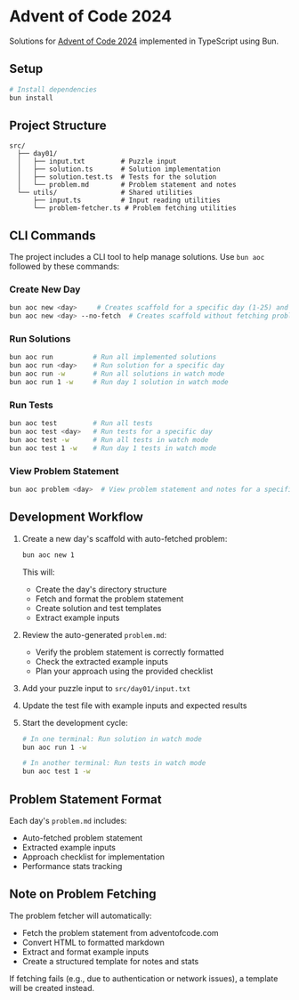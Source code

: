 # Advent of Code 2024

Solutions for [Advent of Code 2024](https://adventofcode.com/2024) implemented in TypeScript using Bun.

## Setup

```bash
# Install dependencies
bun install
```

## Project Structure

```
src/
  ├── day01/
  │   ├── input.txt         # Puzzle input
  │   ├── solution.ts       # Solution implementation
  │   ├── solution.test.ts  # Tests for the solution
  │   └── problem.md        # Problem statement and notes
  └── utils/                # Shared utilities
      ├── input.ts          # Input reading utilities
      └── problem-fetcher.ts # Problem fetching utilities
```

## CLI Commands

The project includes a CLI tool to help manage solutions. Use `bun aoc` followed by these commands:

### Create New Day

```bash
bun aoc new <day>     # Creates scaffold for a specific day (1-25) and fetches problem
bun aoc new <day> --no-fetch  # Creates scaffold without fetching problem
```

### Run Solutions

```bash
bun aoc run          # Run all implemented solutions
bun aoc run <day>    # Run solution for a specific day
bun aoc run -w       # Run all solutions in watch mode
bun aoc run 1 -w     # Run day 1 solution in watch mode
```

### Run Tests

```bash
bun aoc test         # Run all tests
bun aoc test <day>   # Run tests for a specific day
bun aoc test -w      # Run all tests in watch mode
bun aoc test 1 -w    # Run day 1 tests in watch mode
```

### View Problem Statement

```bash
bun aoc problem <day>  # View problem statement and notes for a specific day
```

## Development Workflow

1. Create a new day's scaffold with auto-fetched problem:
   ```bash
   bun aoc new 1
   ```
   This will:
   - Create the day's directory structure
   - Fetch and format the problem statement
   - Create solution and test templates
   - Extract example inputs

2. Review the auto-generated `problem.md`:
   - Verify the problem statement is correctly formatted
   - Check the extracted example inputs
   - Plan your approach using the provided checklist

3. Add your puzzle input to `src/day01/input.txt`

4. Update the test file with example inputs and expected results

5. Start the development cycle:
   ```bash
   # In one terminal: Run solution in watch mode
   bun aoc run 1 -w

   # In another terminal: Run tests in watch mode
   bun aoc test 1 -w
   ```

## Problem Statement Format

Each day's `problem.md` includes:
- Auto-fetched problem statement
- Extracted example inputs
- Approach checklist for implementation
- Performance stats tracking

## Note on Problem Fetching

The problem fetcher will automatically:
- Fetch the problem statement from adventofcode.com
- Convert HTML to formatted markdown
- Extract and format example inputs
- Create a structured template for notes and stats

If fetching fails (e.g., due to authentication or network issues), a template will be created instead.
